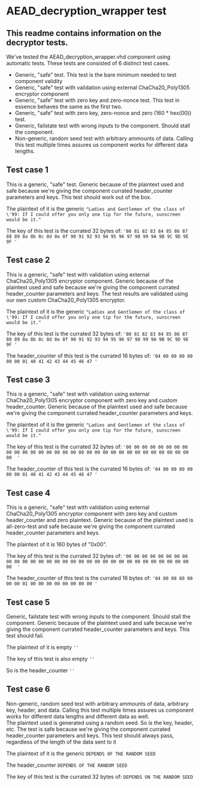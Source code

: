 # AEAD_decryption_wrapper test
## This readme contains information on the decryptor tests.

We've tested the AEAD_decryption_wrapper.vhd component using automatic tests. These tests are consisted of 6 distinct test cases.

- Generic, "safe" test. This test is the bare minimum needed to test component validity
- Generic, "safe" test with validation using external ChaCha20_Poly1305 encryptor component
- Generic, "safe" test with zero key and zero-nonce test. This test in essence behaves the same as the first two.
- Generic, "safe" test with zero key, zero-nonce and zero (160 * hex(00)) test. 
- Generic, failstate test with wrong inputs to the component. Should stall the component.
- Non-generic, random seed test with arbitrary ammounts of data. Calling this test multiple times assures us component works for different data lengths. 



## Test case 1
This is a generic, "safe" test. Generic because of the plaintext used and safe because we're giving the component currated header_counter parameters and keys. This test should work out of the box.


The plaintext of it is the generic `"Ladies and Gentlemen of the class of \'99: If I could offer you only one tip for the future, sunscreen would be it."` 

The key of this test is the currated 32 bytes of:  `'80 81 82 83 84 85 86 87 88 89 8a 8b 8c 8d 8e 8f 90 91 92 93 94 95 96 97 98 99 9A 9B 9C 9D 9E 9F '`


## Test case 2
This is a generic, "safe" test with validation using external ChaCha20_Poly1305 encryptor component. 
Generic because of the plaintext used and safe because we're giving the component currated header_counter parameters and keys. 
The test results are validated using our own custom ChaCha20_Poly1305 encryptor.


The plaintext of it is the generic `"Ladies and Gentlemen of the class of \'99: If I could offer you only one tip for the future, sunscreen would be it."` 

The key of this test is the currated 32 bytes of:  `'80 81 82 83 84 85 86 87 88 89 8a 8b 8c 8d 8e 8f 90 91 92 93 94 95 96 97 98 99 9A 9B 9C 9D 9E 9F '`

The header_counter of this test is the currated 16 bytes of:  `'04 00 00 80 00 00 00 01 40 41 42 43 44 45 46 47 '`


## Test case 3
This is a generic, "safe" test with validation using external ChaCha20_Poly1305 encryptor component with zero key and custom header_counter. 
Generic because of the plaintext used and safe because we're giving the component currated header_counter parameters and keys. 


The plaintext of it is the generic `"Ladies and Gentlemen of the class of \'99: If I could offer you only one tip for the future, sunscreen would be it."` 

The key of this test is the currated 32 bytes of:  `'00 00 00 00 00 00 00 00 00 00 00 00 00 00 00 00 00 00 00 00 00 00 00 00 00 00 00 00 00 00 00 00  '`

The header_counter of this test is the currated 16 bytes of:  `'04 00 00 80 00 00 00 01 40 41 42 43 44 45 46 47 '`



## Test case 4

This is a generic, "safe" test with validation using external ChaCha20_Poly1305 encryptor component with zero key and custom header_counter and zero plaintext. 
Generic because of the plaintext used is all-zero-test and safe because we're giving the component currated header_counter parameters and keys. 


The plaintext of it is 160 bytes of "0x00".

The key of this test is the currated 32 bytes of:  `'00 00 00 00 00 00 00 00 00 00 00 00 00 00 00 00 00 00 00 00 00 00 00 00 00 00 00 00 00 00 00 00  '`

The header_counter of this test is the currated 16 bytes of:  `'04 00 00 80 00 00 00 01 00 00 00 00 00 00 00 00 '`



## Test case 5
Generic, failstate test with wrong inputs to the component. Should stall the component.
Generic because of the plaintext used and safe because we're giving the component currated header_counter parameters and keys. This test should fail.


The plaintext of it is empty `''` 

The key of this test is also empty  `''`

So is the header_counter `''`



## Test case 6
Non-generic, random seed test with arbitrary ammounts of data, arbitrary key, header, and data. 
Calling this test multiple times assures us component works for different data lengths and different data as well.  
The plaintext used is generated using a random seed. So is the key, header, etc.
The test is safe because we're giving the component currated header_counter parameters and keys.
This test should always pass, regardless of the length of the data sent to it 


The plaintext of it is the generic `DEPENDS OF THE RANDOM SEED` 

The header_counter `DEPENDS OF THE RANDOM SEED` 

The key of this test is the currated 32 bytes of:  `DEPENDS ON THE RANDOM SEED`
